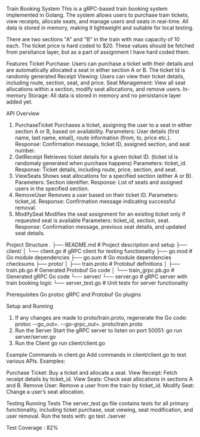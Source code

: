 Train Booking System
This is a gRPC-based train booking system implemented in Golang. The system allows users to purchase train tickets, view receipts, allocate seats, and manage users and seats in real-time. All data is stored in memory, making it lightweight and suitable for local testing. 

There are two sections "A" and "B" in the train with max capacity of 10 each. The ticket price is hard coded to $20. These values should be fetched from persitance layer, but as a part of assignment I have hard coded them.

Features
Ticket Purchase: Users can purchase a ticket with their details and are automatically allocated a seat in either section A or B. The ticket Id is randomly generated
Receipt Viewing: Users can view their ticket details, including route, section, seat, and price.
Seat Management: View all seat allocations within a section, modify seat allocations, and remove users.
In-memory Storage: All data is stored in memory and no persistance layer added yet.

API Overview
1. PurchaseTicket
Purchases a ticket, assigning the user to a seat in either section A or B, based on availability.
Parameters: User details (first name, last name, email), route information (from, to, price etc.).
Response: Confirmation message, ticket ID, assigned section, and seat number.
2. GetReceipt
Retrieves ticket details for a given ticket ID. (ticket id is randomaly generated when purchase happens)
Parameters: ticket_id.
Response: Ticket details, including route, price, section, and seat.
3. ViewSeats
Shows seat allocations for a specified section (either A or B).
Parameters: Section identifier.
Response: List of seats and assigned users in the specified section.
4. RemoveUser
Removes a user based on their ticket ID.
Parameters: ticket_id.
Response: Confirmation message indicating successful removal.
5. ModifySeat
Modifies the seat assignment for an existing ticket only if requested seat is available
Parameters: ticket_id, section, seat.
Response: Confirmation message, previous seat details, and updated seat details.


Project Structure
.
├── README.md                   # Project description and setup
├── client/
│   └── client.go               # gRPC client for testing functionality
├── go.mod                      # Go module dependencies
├── go.sum                      # Go module dependencies checksums
├── proto/
│   ├── train.proto             # Protobuf definitions
│   ├── train.pb.go             # Generated Protobuf Go code
│   └── train_grpc.pb.go        # Generated gRPC Go code
└── server/
    └── server.go               # gRPC server with train booking logic
    └── server_test.go          # Unit tests for server functionality

Prerequisites
Go
protoc
gRPC and Protobuf Go plugins

Setup and Running
1. If any changes are made to proto/train.proto, regenerate the Go code:
protoc --go_out=. --go-grpc_out=. proto/train.proto
2. Run the Server
Start the gRPC server to listen on port 50051: go run server/server.go
3. Run the Client
go run client/client.go


Example Commands in client.go
Add commands in client/client.go to test various APIs. Examples:

Purchase Ticket: Buy a ticket and allocate a seat.
View Receipt: Fetch receipt details by ticket_id.
View Seats: Check seat allocations in sections A and B.
Remove User: Remove a user from the train by ticket_id.
Modify Seat: Change a user’s seat allocation.

Testing
Running Tests
The server_test.go file contains tests for all primary functionality, including ticket purchase, seat viewing, seat modification, and user removal. Run the tests with:
go test ./server

Test Coverage : 82%
